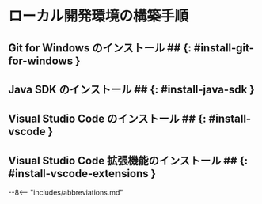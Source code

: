 # ローカル開発環境の構築手順

## Git for Windows のインストール ## {: #install-git-for-windows }

## Java SDK のインストール ## {: #install-java-sdk }

## Visual Studio Code のインストール ## {: #install-vscode }

## Visual Studio Code 拡張機能のインストール ## {: #install-vscode-extensions }

--8<-- "includes/abbreviations.md"

